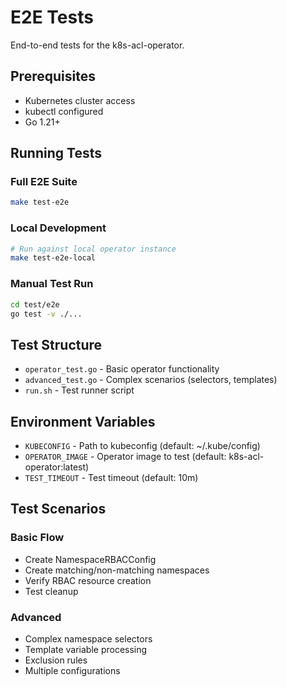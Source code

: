 # E2E Tests

End-to-end tests for the k8s-acl-operator.

## Prerequisites

- Kubernetes cluster access
- kubectl configured
- Go 1.21+

## Running Tests

### Full E2E Suite
```bash
make test-e2e
```

### Local Development
```bash
# Run against local operator instance
make test-e2e-local
```

### Manual Test Run
```bash
cd test/e2e
go test -v ./...
```

## Test Structure

- `operator_test.go` - Basic operator functionality
- `advanced_test.go` - Complex scenarios (selectors, templates)
- `run.sh` - Test runner script

## Environment Variables

- `KUBECONFIG` - Path to kubeconfig (default: ~/.kube/config)
- `OPERATOR_IMAGE` - Operator image to test (default: k8s-acl-operator:latest)
- `TEST_TIMEOUT` - Test timeout (default: 10m)

## Test Scenarios

### Basic Flow
- Create NamespaceRBACConfig
- Create matching/non-matching namespaces
- Verify RBAC resource creation
- Test cleanup

### Advanced
- Complex namespace selectors
- Template variable processing
- Exclusion rules
- Multiple configurations